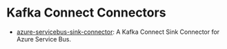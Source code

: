 # Kafka Connect Connectors

- [azure-servicebus-sink-connector](azure-servicebus-sink-connector/README.md):
  A Kafka Connect Sink Connector for Azure Service Bus.
